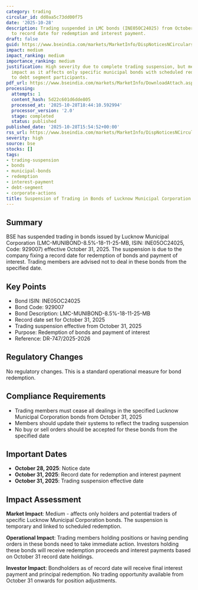 ```yaml
---
category: trading
circular_id: dd0aa5c73dd00f75
date: '2025-10-28'
description: Trading suspended in LMC bonds (INE05OC24025) from October 31, 2025 due
  to record date for redemption and interest payment.
draft: false
guid: https://www.bseindia.com/markets/MarketInfo/DispNoticesNCirculars.aspx?Noticeid={D8AB0BDC-FB36-436E-A4D7-C4EF630C82E4}&noticeno=20251028-59&dt=10/28/2025&icount=59&totcount=64&flag=0
impact: medium
impact_ranking: medium
importance_ranking: medium
justification: High severity due to complete trading suspension, but medium overall
  impact as it affects only specific municipal bonds with scheduled redemption. Limited
  to debt segment participants.
pdf_url: https://www.bseindia.com/markets/MarketInfo/DownloadAttach.aspx?id=20251028-59&attachedId=
processing:
  attempts: 1
  content_hash: 5d22c601d6dde805
  processed_at: '2025-10-28T18:44:10.592994'
  processor_version: '2.0'
  stage: completed
  status: published
published_date: '2025-10-28T15:54:52+00:00'
rss_url: https://www.bseindia.com/markets/MarketInfo/DispNoticesNCirculars.aspx?Noticeid={D8AB0BDC-FB36-436E-A4D7-C4EF630C82E4}&noticeno=20251028-59&dt=10/28/2025&icount=59&totcount=64&flag=0
severity: high
source: bse
stocks: []
tags:
- trading-suspension
- bonds
- municipal-bonds
- redemption
- interest-payment
- debt-segment
- corporate-actions
title: Suspension of Trading in Bonds of Lucknow Municipal Corporation
---
```


## Summary

BSE has suspended trading in bonds issued by Lucknow Municipal Corporation (LMC-MUNIBOND-8.5%-18-11-25-MB, ISIN: INE05OC24025, Code: 929007) effective October 31, 2025. The suspension is due to the company fixing a record date for redemption of bonds and payment of interest. Trading members are advised not to deal in these bonds from the specified date.

## Key Points

- Bond ISIN: INE05OC24025
- Bond Code: 929007
- Bond Description: LMC-MUNIBOND-8.5%-18-11-25-MB
- Record date set for October 31, 2025
- Trading suspension effective from October 31, 2025
- Purpose: Redemption of bonds and payment of interest
- Reference: DR-747/2025-2026

## Regulatory Changes

No regulatory changes. This is a standard operational measure for bond redemption.

## Compliance Requirements

- Trading members must cease all dealings in the specified Lucknow Municipal Corporation bonds from October 31, 2025
- Members should update their systems to reflect the trading suspension
- No buy or sell orders should be accepted for these bonds from the specified date

## Important Dates

- **October 28, 2025**: Notice date
- **October 31, 2025**: Record date for redemption and interest payment
- **October 31, 2025**: Trading suspension effective date

## Impact Assessment

**Market Impact**: Medium - affects only holders and potential traders of specific Lucknow Municipal Corporation bonds. The suspension is temporary and linked to scheduled redemption.

**Operational Impact**: Trading members holding positions or having pending orders in these bonds need to take immediate action. Investors holding these bonds will receive redemption proceeds and interest payments based on October 31 record date holdings.

**Investor Impact**: Bondholders as of record date will receive final interest payment and principal redemption. No trading opportunity available from October 31 onwards for position adjustments.